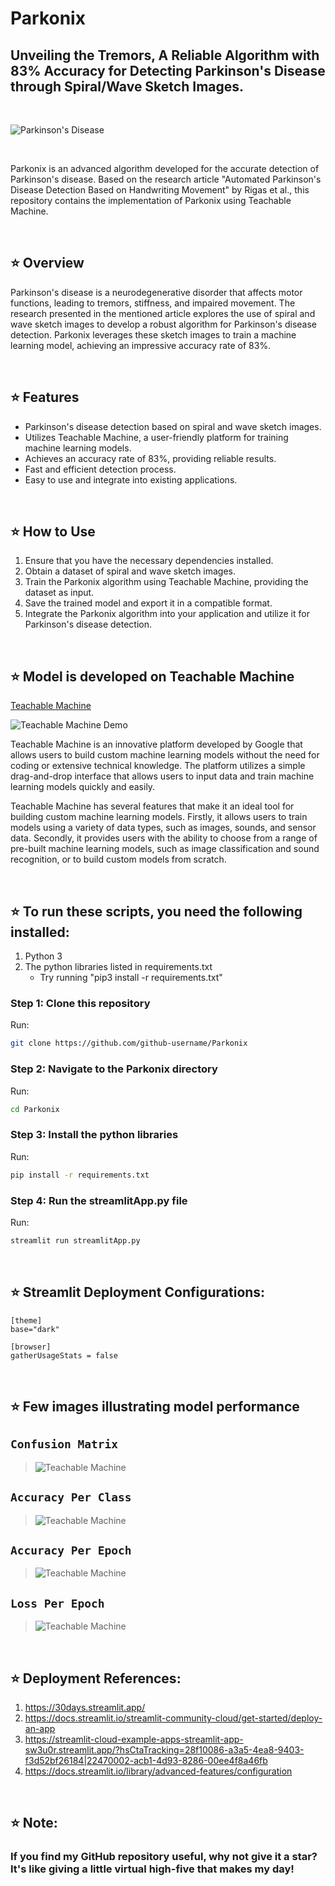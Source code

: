 
# Parkonix

## Unveiling the Tremors, A Reliable Algorithm with 83% Accuracy for Detecting Parkinson's Disease through Spiral/Wave Sketch Images.

<br>

![Parkinson's Disease](./Images/diseased_person.png)

<br>

Parkonix is an advanced algorithm developed for the accurate detection of Parkinson's disease. Based on the research article "Automated Parkinson's Disease Detection Based on Handwriting Movement" by Rigas et al., this repository contains the implementation of Parkonix using Teachable Machine.

<br>

## ⭐  Overview
Parkinson's disease is a neurodegenerative disorder that affects motor functions, leading to tremors, stiffness, and impaired movement. The research presented in the mentioned article explores the use of spiral and wave sketch images to develop a robust algorithm for Parkinson's disease detection. Parkonix leverages these sketch images to train a machine learning model, achieving an impressive accuracy rate of 83%.

<br>

## ⭐  Features
* Parkinson's disease detection based on spiral and wave sketch images.
* Utilizes Teachable Machine, a user-friendly platform for training machine learning models.
* Achieves an accuracy rate of 83%, providing reliable results.
* Fast and efficient detection process.
* Easy to use and integrate into existing applications.

<br>

## ⭐  How to Use
1. Ensure that you have the necessary dependencies installed.
2. Obtain a dataset of spiral and wave sketch images.
3. Train the Parkonix algorithm using Teachable Machine, providing the dataset as input.
4. Save the trained model and export it in a compatible format.
5. Integrate the Parkonix algorithm into your application and utilize it for Parkinson's disease detection.

<br>

## ⭐  Model is developed on Teachable Machine

[Teachable Machine](https://teachablemachine.withgoogle.com/)

![Teachable Machine Demo](./Images/teachablemachine_demo.jpg)

Teachable Machine is an innovative platform developed by Google that allows users to build custom machine learning models without the need for coding or extensive technical knowledge. The platform utilizes a simple drag-and-drop interface that allows users to input data and train machine learning models quickly and easily.

Teachable Machine has several features that make it an ideal tool for building custom machine learning models. Firstly, it allows users to train models using a variety of data types, such as images, sounds, and sensor data. Secondly, it provides users with the ability to choose from a range of pre-built machine learning models, such as image classification and sound recognition, or to build custom models from scratch.

<br>

## ⭐  To run these scripts, you need the following installed:

1. Python 3
2. The python libraries listed in requirements.txt
    * Try running "pip3 install -r requirements.txt"

### Step 1: Clone this repository
Run:
```bash
git clone https://github.com/github-username/Parkonix
```

### Step 2: Navigate to the Parkonix directory
Run:
```bash
cd Parkonix
```
### Step 3: Install the python libraries
Run:
```bash
pip install -r requirements.txt
```
### Step 4: Run the streamlitApp.py file
Run:
```bash
streamlit run streamlitApp.py
```

<br>

## ⭐ Streamlit Deployment Configurations:
```
[theme]
base="dark"

[browser]
gatherUsageStats = false
```

<br>

## ⭐ Few images illustrating model performance

## `Confusion Matrix`
> ![Teachable Machine](./Images/confusion_matrix.png)
</b></b>

## `Accuracy Per Class`
> ![Teachable Machine](./Images/accuracy_per_class.jpg)
</b></b>

## `Accuracy Per Epoch`
> ![Teachable Machine](./Images/accuracy_per_epoch.png)
</b></b>

## `Loss Per Epoch`
> ![Teachable Machine](./Images/loss_per_epoch.png)

<br>

## ⭐ Deployment References:
1. https://30days.streamlit.app/
2. https://docs.streamlit.io/streamlit-community-cloud/get-started/deploy-an-app
3. https://streamlit-cloud-example-apps-streamlit-app-sw3u0r.streamlit.app/?hsCtaTracking=28f10086-a3a5-4ea8-9403-f3d52bf26184|22470002-acb1-4d93-8286-00ee4f8a46fb
4. https://docs.streamlit.io/library/advanced-features/configuration


<br>

## ⭐ Note:
### **If you find my GitHub repository useful, why not give it a star? It's like giving a little virtual high-five that makes my day!**

<br>
